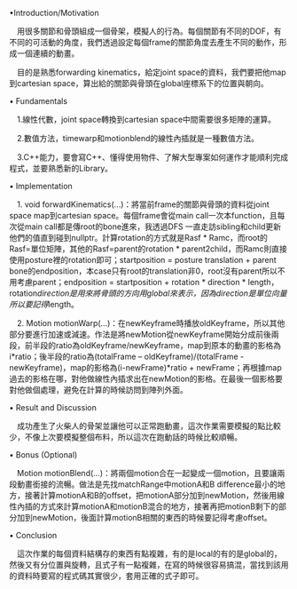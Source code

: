 •Introduction/Motivation 

　用很多關節和骨頭組成一個骨架，模擬人的行為。每個關節有不同的DOF，有不同的可活動的角度，我們透過設定每個frame的關節角度去產生不同的動作，形成一個連續的動畫。

 

　目的是熟悉forwarding kinematics，給定joint space的資料，我們要把他map到cartesian space，算出給的關節與骨頭在global座標系下的位置與朝向。

 

• Fundamentals 

　1.線性代數，joint space轉換到cartesian space中間需要很多矩陣的運算。

　2.數值方法，timewarp和motionblend的線性內插就是一種數值方法。

　3.C++能力，要會寫C++、懂得使用物件、了解大型專案如何運作才能順利完成程式，並要熟悉新的Library。

 

• Implementation 

　1. void forwardKinematics(...)：將當前frame的關節與骨頭的資料從joint space map到cartesian space。每個frame會從main call一次本function，且每次從main call都是傳root的bone進來，我透過DFS 一直走訪sibling和child更新他們的值直到碰到nullptr。計算rotation的方式就是Rasf * Ramc，而root的Rasf=單位矩陣，其他的Rasf=parent的rotation * parent2child，而Ramc則直接使用posture裡的rotation即可；startposition = posture translation + parent bone的endposition，本case只有root的translation非0，root沒有parent所以不用考慮parent；endposition = startposition + rotation * direction * length，rotation*direction是用來將骨頭的方向用global來表示，因為direction是單位向量所以要記得*length。

　2. Motion motionWarp(...)：在newKeyframe時播放oldKeyframe，所以其他部分要進行加速或減速。作法是將newMotion從newKeyframe開始分成前後兩段，前半段的ratio為oldKeyframe/newKeyframe，map到原本的動畫的影格為i*ratio；後半段的ratio為(totalFrame – oldKeyframe)/(totalFrame - newKeyframe)，map的影格為(i-newFrame)*ratio + newFrame；再根據map過去的影格在哪，對他做線性內插求出在newMotion的影格。在最後一個影格要對他做個處理，避免在計算的時候訪問到陣列外面。

 

• Result and Discussion 

　成功產生了火柴人的骨架並讓他可以正常跑動畫，這次作業需要模擬的點比較少，不像上次要模擬整個布料，所以這次在跑動話的時候比較順暢。

• Bonus (Optional) 

　Motion motionBlend(…)：將兩個motion合在一起變成一個motion，且要讓兩段動畫銜接的流暢。做法是先找matchRange中motionA和B difference最小的地方，接著計算motionA和B的offset，把motionA部分加到newMotion，然後用線性內插的方式來計算motionA和motionB混合的地方，接著再把motionB剩下的部分加到newMotion，後面計算motionB相關的東西的時候要記得考慮offset。

 

• Conclusion

　這次作業的每個資料結構存的東西有點複雜，有的是local的有的是global的，然後又有分位置與旋轉，且式子有一點複雜，在寫的時候很容易搞混，當找到該用的資料時要寫的程式碼其實很少，套用正確的式子即可。